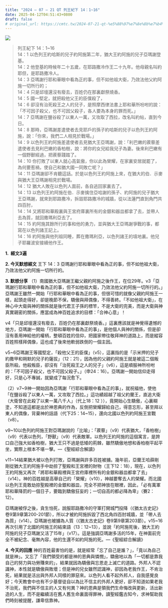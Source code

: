 ```yaml
---
title: "2024 – 07 – 21 QT 列王紀下 14：1~16"
date: 2025-04-12T04:51:43+0800
draft: false
# original_url: https://cmtc.tw/2024-07-21-qt-%e5%88%97%e7%8e%8b%e7%b4%80%e4%b8%8b-14%ef%bc%9a116
---
```


![](/images/qt.jpg)
> 列王紀下 14：1\~16  
> 14：1 以色列王約哈斯的兒子約阿施第二年，猶大王約阿施的兒子亞瑪謝登基。  
> 14：2 他登基的時候年二十五歲，在耶路撒冷作王二十九年。他母親名叫約耶但，是耶路撒冷人。  
> 14：3 亞瑪謝行耶和華眼中看為正的事，但不如他祖大衛，乃效法他父約阿施一切所行的；  
> 14：4 只是邱壇還沒有廢去，百姓仍在那裏獻祭燒香。  
> 14：5 國一堅定，就把殺他父王的臣僕殺了，  
> 14：6 卻沒有治死殺王之人的兒子，是照摩西律法書上耶和華所吩咐的說：「不可因子殺父，也不可因父殺子，各人要為本身的罪而死。」  
> 14：7 亞瑪謝在鹽谷殺了以東人一萬，又攻取了西拉，改名叫約帖，直到今日。  
> 14：8 那時，亞瑪謝差遣使者去見耶戶的孫子約哈斯的兒子以色列王約阿施，說：「你來，我們二人相見於戰場。」  
> 14：9 以色列王約阿施差遣使者去見猶大王亞瑪謝，說：「利巴嫩的蒺藜差遣使者去見利巴嫩的香柏樹，說：將你的女兒給我兒子為妻。後來利巴嫩有一個野獸經過，把蒺藜踐踏了。  
> 14：10 你打敗了以東人就心高氣傲，你以此為榮耀，在家裏安居就罷了，為何要惹禍，使自己和猶大國一同敗亡呢？」  
> 14：11 亞瑪謝卻不肯聽這話。於是以色列王約阿施上來，在猶大的伯．示麥與猶大王亞瑪謝相見於戰場。  
> 14：12 猶大人敗在以色列人面前，各自逃回家裏去了。  
> 14：13 以色列王約阿施在伯．示麥擒住亞哈謝的孫子、約阿施的兒子猶大王亞瑪謝，就來到耶路撒冷，拆毀耶路撒冷的城牆，從以法蓮門直到角門共四百肘，  
> 14：14 又將耶和華殿裏與王宮府庫裏所有的金銀和器皿都拿了去，並帶人去為質，就回撒瑪利亞去了。  
> 14：15 約阿施其餘所行的事和他的勇力，並與猶大王亞瑪謝爭戰的事，都寫在以色列諸王記上。  
> 14：16 約阿施與他列祖同睡，葬在撒瑪利亞，以色列諸王的墳地裏。他兒子耶羅波安接續他作王。

**1.  經文3遍**

**2. 今天默想經文**
王下 14：3 亞瑪謝行耶和華眼中看為正的事，但不如他祖大衛，乃效法他父約阿施一切所行的。

**3. 默想分享**
（1）南國猶大亞瑪謝王繼父親約阿施之後作王，在位29年。v3「亞瑪謝行耶和華眼中看為正的事，但不如他祖大衛，乃效法他父約阿施一切所行的。」亞瑪謝王雖然一開始「行耶和華眼中看為正的事，但很可惜的就像父親約阿施王一樣，起頭走得好，卻是晚節不保，驕傲與拜偶像，不得善終。「不如他祖大衛」，在神心中大衛與神的關係就是後代君王子孫的標竿，不是大衛的完美，而是大衛與神真實親密的關係，應當成為神百姓追求的目標：「合神心意」！

v4「只是邱壇還沒有廢去，百姓仍在那裏獻祭燒香。」這裏應該就是神覺得遺憾的地方，亞瑪謝一開始「行耶和華眼中看為正的事」，是他個人與神的關係，但是卻沒有善用神給他的權柄，整頓百姓的信仰，把國家帶往敬拜神的道路上，而是縱容百姓照樣拜偶像，這也成了後來他軟弱跌倒的一個主因。

v5\~6亞瑪謝王等國堅定，「殺他父王的臣僕」（v5），這裏指的是「示米押的兒子約撒甲和朔默的兒子約薩拔」（12：21），因為他的父親約阿施王就是被這二個叛臣所殺。他殺叛臣，卻沒有「治死殺王之人的兒子」（v6），這是順服神所吩咐的：「不可因子殺父，也不可因父殺子。」（申24：16）。亞瑪謝一開始信仰走得好，只是心不專誠，就變成了每況愈下。

（2）v7\~9神一開始因為亞瑪謝「行耶和華眼中看為正的事」，就祝福他，使他「在鹽谷殺了以東人一萬，又攻取了西拉。」這功績超越了祖父約蘭王，直追大衛（大衛曾在此殺了以東一萬八千人」（代上18：12 ）），竟開始心生驕傲，心裏糊塗，不知道這都是出於神恩典的作為，反倒把榮耀歸給自己，得意忘形，甚至拜以東人的偶像，背棄神的話語（代下25：14\~15），還向北國以色列約阿施王宣戰（v8）。

v9\~10以色列約阿施王對亞瑪謝說的「比喻」：「蒺藜」（v9）代表猶大，「香柏樹」（v9）代表以色列，「野獸」（v9）代表敵軍。以色列王約阿施的這個寓言，是誇口自己強大如香柏樹，猶大王只不過是低矮的荊棘，雖然驕傲地想和香柏樹平起平坐，實際上根本不堪一擊。—《聖經綜合解讀》

v11\~14結果猶大被以色列打敗，亞瑪謝與許多百姓被擄。幾年前，亞蘭王哈薛剛剛從猶大王約阿施手中劫掠了聖殿和王宮裡的財物（王下12：18），現在，以色列王約阿施又再次「將耶和華殿裡與王宮府庫裡所有的金銀和器皿都拿了去」（v14）。神的百姓越是高舉自己的「榮耀」（v10），神越要奪去人的榮耀。而北國以色列王竟敢劫掠聖殿裡的金銀和器皿，完全不把神放在眼裡，因此，「必有萬軍耶和華降罰的一個日子，要臨到驕傲狂妄的；一切自高的都必降為卑」（賽2：12）。

亞瑪謝被俘之後，貪生怕死，說服耶路撒冷的守軍打開城門投降（《猶太古史記》卷9第9章第200-201節），所以才被約阿施拆毀了西北角四百肘城牆，並「帶人去為質」（v14）。亞瑪謝也被擄為人質（《猶太古史記》卷9第9章第203節）。v15\~16再次引用了北國約阿施王的結束語（13：12\~13），並說「約阿施死後，猶大王約阿施的兒子亞瑪謝又活了15年」（v17）。這是強調亞瑪謝多活的15年，在神面前完全不被紀念、毫無內容，他的生還不如約阿施的死。—《聖經綜合解讀》

**4. 今天的回應**
神的百姓最害怕的是，就是經常「忘了自己是誰？」，「竟以為自己就是神」。又忘了「我們領受的都是神的恩典與憐憫」，驕傲地以為「一切都是靠我自己的努力與功勞賺來的」，結果就因為驕傲與忘恩走上滅亡的道路。外邦人不認識神，本性就是驕傲與敗壞；但是神的兒女雖然認識神，卻因為老我作王，不肯治死，結果就是活出與外邦人同樣的罪惡來。以色列人看不起外邦人，自我感覺良好；今天教會中也有不少基督徒自以為比不信主的外邦人更好，卻不知道如果老我不治死，我們與不信主的人又有何異？神的恩典是領我們生命悔改與更新，活出新造的人生，而不是繼續活在舊人舊生命裏面得罪神，讀聖經鑑古知今，求神幫助我們時刻被提醒，謙卑信靠神。
